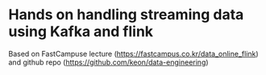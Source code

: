 # Hands on handling streaming data using Kafka and flink 
Based on FastCampuse lecture (https://fastcampus.co.kr/data_online_flink) and github repo (https://github.com/keon/data-engineering)
